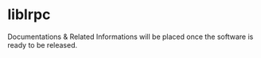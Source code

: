 # liblrpc
Documentations & Related Informations will be placed once the software is ready to be released.

